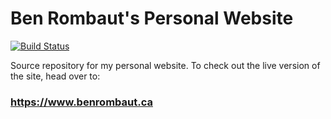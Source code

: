 # Ben Rombaut's Personal Website

[![Build Status](https://travis-ci.com/brombaut/benrombautca.svg?branch=master)](https://travis-ci.com/brombaut/benrombautca)

Source repository for my personal website. To check out the live version of the site, head over to:

### https://www.benrombaut.ca
